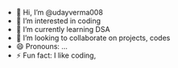 - 👋 Hi, I’m @udayverma008
- 👀 I’m interested in coding 
- 🌱 I’m currently learning DSA
- 💞️ I’m looking to collaborate on projects, codes
- 😄 Pronouns: ...
- ⚡ Fun fact: I like coding, 

<!---
udayverma008/udayverma008 is a ✨ special ✨ repository because its `README.md` (this file) appears on your GitHub profile.
You can click the Preview link to take a look at your changes.
--->
